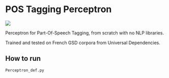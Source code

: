 # POS Tagging Perceptron
<img src="https://img.shields.io/badge/python%20-%2314354C.svg?&style=flat-square&logo=python&logoColor=white"/>

Perceptron for Part-Of-Speech Tagging, from scratch with no NLP libraries.

Trained and tested on French GSD corpora from Universal Dependencies.

## How to run

```
Perceptron_def.py
```

